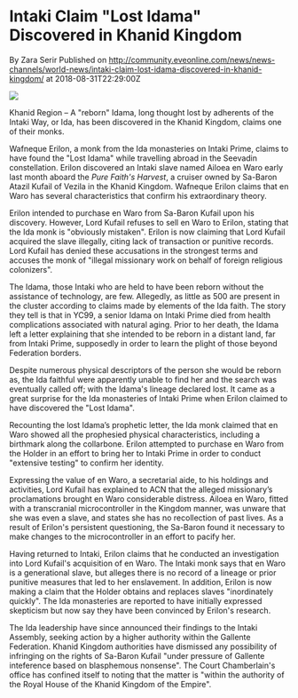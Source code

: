 # Intaki Claim "Lost Idama" Discovered in Khanid Kingdom
By Zara Serir
Published on http://community.eveonline.com/news/news-channels/world-news/intaki-claim-lost-idama-discovered-in-khanid-kingdom/ at 2018-08-31T22:29:00Z

![](https://web.ccpgamescdn.com/fiction/eveonline/organizations/13_128_2.png)

Khanid Region – A "reborn" Idama, long thought lost by adherents of the Intaki Way, or Ida, has been discovered in the Khanid Kingdom, claims one of their monks.

Wafneque Erilon, a monk from the Ida monasteries on Intaki Prime, claims to have found the "Lost Idama" while travelling abroad in the Seevadin constellation. Erilon discovered an Intaki slave named Ailoea en Waro early last month aboard the _Pure Faith's Harvest_, a cruiser owned by Sa-Baron Atazil Kufail of Vezila in the Khanid Kingdom. Wafneque Erilon claims that en Waro has several characteristics that confirm his extraordinary theory.

Erilon intended to purchase en Waro from Sa-Baron Kufail upon his discovery. However, Lord Kufail refuses to sell en Waro to Erilon, stating that the Ida monk is "obviously mistaken". Erilon is now claiming that Lord Kufail acquired the slave illegally, citing lack of transaction or punitive records. Lord Kufail has denied these accusations in the strongest terms and accuses the monk of "illegal missionary work on behalf of foreign religious colonizers".

The Idama, those Intaki who are held to have been reborn without the assistance of technology, are few. Allegedly, as little as 500 are present in the cluster according to claims made by elements of the Ida faith. The story they tell is that in YC99, a senior Idama on Intaki Prime died from health complications associated with natural aging. Prior to her death, the Idama left a letter explaining that she intended to be reborn in a distant land, far from Intaki Prime, supposedly in order to learn the plight of those beyond Federation borders.

Despite numerous physical descriptors of the person she would be reborn as, the Ida faithful were apparently unable to find her and the search was eventually called off; with the Idama's lineage declared lost. It came as a great surprise for the Ida monasteries of Intaki Prime when Erilon claimed to have discovered the "Lost Idama".

Recounting the lost Idama’s prophetic letter, the Ida monk claimed that en Waro showed all the prophesied physical characteristics, including a birthmark along the collarbone. Erilon attempted to purchase en Waro from the Holder in an effort to bring her to Intaki Prime in order to conduct "extensive testing" to confirm her identity.

Expressing the value of en Waro, a secretarial aide, to his holdings and activities, Lord Kufail has explained to ACN that the alleged missionary’s proclamations brought en Waro considerable distress. Ailoea en Waro, fitted with a transcranial microcontroller in the Kingdom manner, was unware that she was even a slave, and states she has no recollection of past lives. As a result of Erilon's persistent questioning, the Sa-Baron found it necessary to make changes to the microcontroller in an effort to pacify her.

Having returned to Intaki, Erilon claims that he conducted an investigation into Lord Kufail's acquisition of en Waro. The Intaki monk says that en Waro is a generational slave, but alleges there is no record of a lineage or prior punitive measures that led to her enslavement. In addition, Erilon is now making a claim that the Holder obtains and replaces slaves "inordinately quickly". The Ida monasteries are reported to have initially expressed skepticism but now say they have been convinced by Erilon's research.

The Ida leadership have since announced their findings to the Intaki Assembly, seeking action by a higher authority within the Gallente Federation. Khanid Kingdom authorities have dismissed any possibility of infringing on the rights of Sa-Baron Kufail "under pressure of Gallente inteference based on blasphemous nonsense". The Court Chamberlain's office has confined itself to noting that the matter is "within the authority of the Royal House of the Khanid Kingdom of the Empire".

